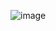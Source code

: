 ![image](https://user-images.githubusercontent.com/19849201/230401901-969dc4e4-d546-4f2a-9733-024e86a50e14.png)
